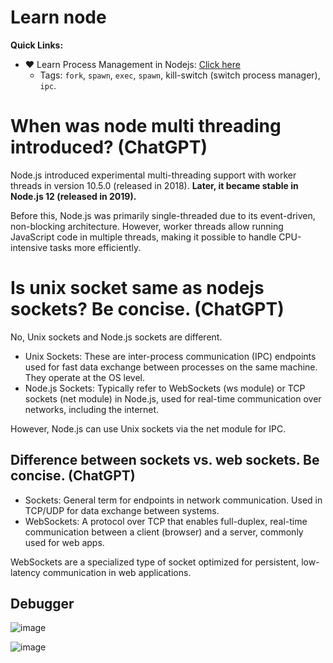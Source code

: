 # Learn node

**Quick Links:**

- ❤️ Learn Process Management in Nodejs: [Click here](./process-management/README.md)
  - Tags: `fork`, `spawn`, `exec`, `spawn`, kill-switch (switch process manager), `ipc`.

# When was node multi threading introduced? (ChatGPT)

Node.js introduced experimental multi-threading support with worker threads in version 10.5.0 (released in 2018). **Later, it became stable in Node.js 12 (released in 2019).**

Before this, Node.js was primarily single-threaded due to its event-driven, non-blocking architecture. However, worker threads allow running JavaScript code in multiple threads, making it possible to handle CPU-intensive tasks more efficiently.

# Is unix socket same as nodejs sockets? Be concise. (ChatGPT)

No, Unix sockets and Node.js sockets are different.

- Unix Sockets: These are inter-process communication (IPC) endpoints used for fast data exchange between processes on the same machine. They operate at the OS level.
- Node.js Sockets: Typically refer to WebSockets (ws module) or TCP sockets (net module) in Node.js, used for real-time communication over networks, including the internet.

However, Node.js can use Unix sockets via the net module for IPC.

## Difference between sockets vs. web sockets. Be concise. (ChatGPT)

- Sockets: General term for endpoints in network communication. Used in TCP/UDP for data exchange between systems.
- WebSockets: A protocol over TCP that enables full-duplex, real-time communication between a client (browser) and a server, commonly used for web apps.

WebSockets are a specialized type of socket optimized for persistent, low-latency communication in web applications.


## Debugger

![image](https://github.com/user-attachments/assets/fd7238e3-919a-4425-99c1-b581d435669a)

![image](https://github.com/user-attachments/assets/18bd9508-9073-4176-896c-05f4fd933036)
